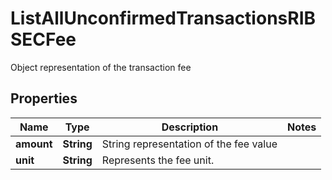 

# ListAllUnconfirmedTransactionsRIBSECFee

Object representation of the transaction fee

## Properties

Name | Type | Description | Notes
------------ | ------------- | ------------- | -------------
**amount** | **String** | String representation of the fee value | 
**unit** | **String** | Represents the fee unit. | 



